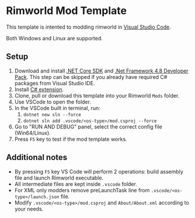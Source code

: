 # Rimworld Mod Template

This template is intented to modding rimworld in [Visual Studio Code](https://code.visualstudio.com/).

Both Windows and Linux are supported.

## Setup
1. Download and install [.NET Core SDK](https://dotnet.microsoft.com/download/dotnet-core) and [.Net Framework 4.8 Developer Pack](https://dotnet.microsoft.com/download/dotnet-framework/net48). This step can be skipped if you already have required C# packages from Visual Studio IDE.
2. Install [C# extension](https://marketplace.visualstudio.com/items?itemName=ms-dotnettools.csharp).
3. Clone, pull or download this template into your Rimworld `Mods` folder.
4. Use VSCode to open the folder.
5. In the VSCode built in terminal, run:
   1. `dotnet new sln --force`
   2. `dotnet sln add .vscode/<os-type>/mod.csproj --force`
6. Go to "RUN AND DEBUG" panel, select the correct config file (Win64/Linux).
7. Press `F5` key to test if the mod template works.

## Additional notes
* By pressing `F5` key VS Code will perform 2 operations: build assembly file and launch Rimworld executable. 
* All intermediate files are kept inside `.vscode` folder.
* For XML only modders remove preLaunchTask line from `.vscode/<os-type>/launch.json` file.
* Modify `.vscode/<os-type>/mod.csproj` and `About/About.xml` according to your needs.
 
